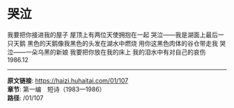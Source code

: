 # 哭泣

我要把你接进我的屋子
屋顶上有两位天使拥抱在一起
哭泣——我是湖面上最后一只天鹅
黑色的天鹅像我黑色的头发在湖水中燃烧
用你这黑色肉体的谷仓带走我
哭泣——一朵乌黑的新娘
我要把你放在我的床上
我的泪水中有对自己的哀伤
1986.12

---

**原文链接**: https://haizi.huhaitai.com/01/107  
**章节**: 第一编　短诗（1983—1986）  
**路径**: /01/107
